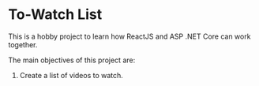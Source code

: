# To-Watch List

This is a hobby project to learn how ReactJS and ASP .NET Core can work together.

The main objectives of this project are:
1. Create a list of videos to watch.
